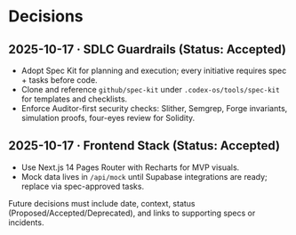 # Decisions

## 2025-10-17 · SDLC Guardrails (Status: Accepted)
- Adopt Spec Kit for planning and execution; every initiative requires spec + tasks before code.
- Clone and reference `github/spec-kit` under `.codex-os/tools/spec-kit` for templates and checklists.
- Enforce Auditor-first security checks: Slither, Semgrep, Forge invariants, simulation proofs, four-eyes review for Solidity.

## 2025-10-17 · Frontend Stack (Status: Accepted)
- Use Next.js 14 Pages Router with Recharts for MVP visuals.
- Mock data lives in `/api/mock` until Supabase integrations are ready; replace via spec-approved tasks.

Future decisions must include date, context, status (Proposed/Accepted/Deprecated), and links to supporting specs or incidents.
